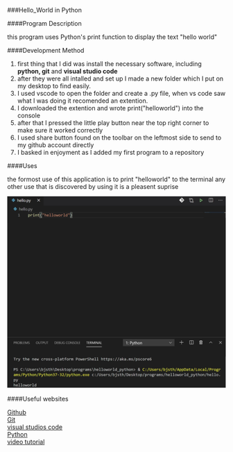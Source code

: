 ###Hello_World in Python

####Program Description

this program uses Python's print function to display the text "hello world"

####Development Method

1. first thing that I did was install the necessary software, including **python, git** and **visual studio code**
2. after they were all intalled and set up I made a new folder which I put on my desktop to find easily.
3. I used vscode to open the folder and create a .py file, when vs code saw what I was doing it recomended an extention.
4. I downloaded the extention and wrote print("helloworld") into the console
5. after that I pressed the little play button near the top right corner to make sure it worked correctly
6. I used share button found on the toolbar on the leftmost side to send to my github account directly
7. I basked in enjoyment as I added my first program to a repository

####Uses

the formost use of this application is to print "helloworld" to the terminal any other use that is discovered by using it is a pleasent suprise

![screenshot of terminal](https://github.com/bshort95/helloworld_python/blob/master/provew1.JPG?raw=true)

####Useful websites

[Github](www.github.com)  
[Git](https://git-scm.com/)  
[visual studios code](https://code.visualstudio.com/)  
[Python](https://www.python.org/)  
[video tutorial](https://video.byui.edu/media/0_v2afnpby)  
